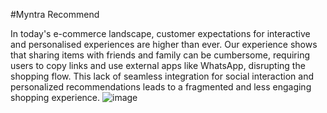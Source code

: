 #Myntra Recommend

In today's e-commerce landscape, customer expectations for interactive and personalised experiences are higher than ever. Our experience shows that sharing items with friends and family can be cumbersome, requiring users to copy links and use external apps like WhatsApp, disrupting the shopping flow. This lack of seamless integration for social interaction and personalized recommendations leads to a fragmented and less engaging shopping experience.
![image](https://github.com/user-attachments/assets/61d43312-b0ca-48ea-8dd0-8f12f750fa74)
